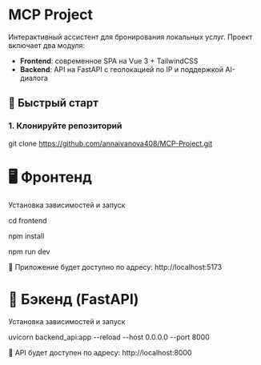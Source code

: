 # MCP Project

Интерактивный ассистент для бронирования локальных услуг. Проект включает два модуля:

- **Frontend**: современное SPA на Vue 3 + TailwindCSS
- **Backend**: API на FastAPI с геолокацией по IP и поддержкой AI-диалога


## 🚀 Быстрый старт

### 1. Клонируйте репозиторий

git clone https://github.com/annaivanova408/MCP-Project.git


# 🖥️ Фронтенд
Установка зависимостей и запуск

cd frontend

npm install

npm run dev

🔗 Приложение будет доступно по адресу: http://localhost:5173

# 🧠 Бэкенд (FastAPI)

Установка зависимостей и запуск

uvicorn backend_api:app --reload --host 0.0.0.0 --port 8000

📡 API будет доступен по адресу: http://localhost:8000
